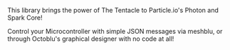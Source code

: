 This library brings the power of The Tentacle to Particle.io's Photon and Spark Core!

Control your Microcontroller with simple JSON messages via meshblu, or through Octoblu's graphical designer with no code at all!
